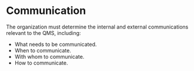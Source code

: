 # Communication

The organization must determine the internal and external communications relevant to the QMS, including:

- What needs to be communicated.
- When to communicate.
- With whom to communicate.
- How to communicate.
